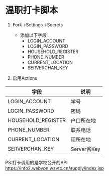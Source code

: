 # 温职打卡脚本

1. Fork->Settings->Secrets
    - 添加以下字段
        - LOGIN_ACCOUNT
        - LOGIN_PASSWORD
        - HOUSEHOLD_REGISTER
        - PHONE_NUMBER
        - CURRENT_LOCATION
        - SERVERCHAN_KEY

2. 启用Actions

| 字段 | 说明 |
| ---- | ---- |
| LOGIN_ACCOUNT | 学号 |
| LOGIN_PASSWORD | 密码 |
| HOUSEHOLD_REGISTER | 户口所在地 |
| PHONE_NUMBER | 联系电话 |
| CURRENT_LOCATION | 现所在地 |
| SERVERCHAN_KEY | Server酱Key |

PS:打卡调用的是学校公开的API https://info2.webvpn.wzvtc.cn/supply/index.jsp
